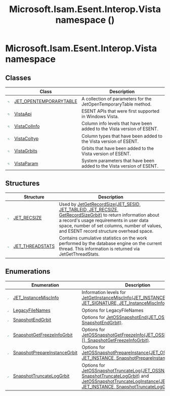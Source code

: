 ﻿---
title: Microsoft.Isam.Esent.Interop.Vista namespace ()
TOCTitle: '@NoTitle'
ms:assetid: N:Microsoft.Isam.Esent.Interop.Vista
ms:mtpsurl: https://msdn.microsoft.com/library/microsoft.isam.esent.interop.vista(v=EXCHG.10)
ms:contentKeyID: 39513319
ms.date: 07/30/2014
ms.topic: article
f1_keywords:
- Microsoft.Isam.Esent.Interop.Vista
dev_langs:
- CSharp
- JScript
- VB
- other
---

# Microsoft.Isam.Esent.Interop.Vista namespace

## Classes

<table>
<thead>
<tr class="header">
<th> </th>
<th>Class</th>
<th>Description</th>
</tr>
</thead>
<tbody>
<tr class="odd">
<td><img src="../images/dn292085.pubclass(EXCHG.10).gif" title="Public class" alt="Public class" /></td>
<td><a href="dn351217(v=exchg.10).md">JET_OPENTEMPORARYTABLE</a></td>
<td>A collection of parameters for the JetOpenTemporaryTable method.</td>
</tr>
<tr class="even">
<td><img src="../images/dn292085.pubclass(EXCHG.10).gif" title="Public class" alt="Public class" /></td>
<td><a href="dn335321(v=exchg.10).md">VistaApi</a></td>
<td>ESENT APIs that were first supported in Windows Vista.</td>
</tr>
<tr class="odd">
<td><img src="../images/dn292085.pubclass(EXCHG.10).gif" title="Public class" alt="Public class" /></td>
<td><a href="dn335342(v=exchg.10).md">VistaColInfo</a></td>
<td>Column info levels that have been added to the Vista version of ESENT.</td>
</tr>
<tr class="even">
<td><img src="../images/dn292085.pubclass(EXCHG.10).gif" title="Public class" alt="Public class" /></td>
<td><a href="dn351274(v=exchg.10).md">VistaColtyp</a></td>
<td>Column types that have been added to the Vista version of ESENT.</td>
</tr>
<tr class="odd">
<td><img src="../images/dn292085.pubclass(EXCHG.10).gif" title="Public class" alt="Public class" /></td>
<td><a href="dn335350(v=exchg.10).md">VistaGrbits</a></td>
<td>Grbits that have been added to the Vista version of ESENT.</td>
</tr>
<tr class="even">
<td><img src="../images/dn292085.pubclass(EXCHG.10).gif" title="Public class" alt="Public class" /></td>
<td><a href="dn335284(v=exchg.10).md">VistaParam</a></td>
<td>System parameters that have been added to the Vista version of ESENT.</td>
</tr>
</tbody>
</table>


## Structures

<table>
<thead>
<tr class="header">
<th> </th>
<th>Structure</th>
<th>Description</th>
</tr>
</thead>
<tbody>
<tr class="odd">
<td><img src="../images/hh596136.pubstructure(exchg.10).gif" title="Public structure" alt="Public structure" /></td>
<td><a href="hh557010(v=exchg.10).md">JET_RECSIZE</a></td>
<td>Used by <a href="dn335320(v=exchg.10).md">JetGetRecordSize(JET_SESID, JET_TABLEID, JET_RECSIZE, GetRecordSizeGrbit)</a> to return information about a record's usage requirements in user data space, number of set columns, number of values, and ESENT record structure overhead space.</td>
</tr>
<tr class="even">
<td><img src="../images/hh596136.pubstructure(exchg.10).gif" title="Public structure" alt="Public structure" /></td>
<td><a href="hh578565(v=exchg.10).md">JET_THREADSTATS</a></td>
<td>Contains cumulative statistics on the work performed by the database engine on the current thread. This information is returned via JetGetThreadStats.</td>
</tr>
</tbody>
</table>


## Enumerations

<table>
<thead>
<tr class="header">
<th> </th>
<th>Enumeration</th>
<th>Description</th>
</tr>
</thead>
<tbody>
<tr class="odd">
<td><img src="../images/hh596136.pubenumeration(exchg.10).gif" title="Public enumeration" alt="Public enumeration" /></td>
<td><a href="hh566355(v=exchg.10).md">JET_InstanceMiscInfo</a></td>
<td>Information levels for <a href="dn351258(v=exchg.10).md">JetGetInstanceMiscInfo(JET_INSTANCE, JET_SIGNATURE, JET_InstanceMiscInfo)</a>.</td>
</tr>
<tr class="even">
<td><img src="../images/hh596136.pubenumeration(exchg.10).gif" title="Public enumeration" alt="Public enumeration" /></td>
<td><a href="dn335312(v=exchg.10).md">LegacyFileNames</a></td>
<td>Options for LegacyFileNames</td>
</tr>
<tr class="odd">
<td><img src="../images/hh596136.pubenumeration(exchg.10).gif" title="Public enumeration" alt="Public enumeration" /></td>
<td><a href="hh564489(v=exchg.10).md">SnapshotEndGrbit</a></td>
<td>Options for <a href="dn351267(v=exchg.10).md">JetOSSnapshotEnd(JET_OSSNAPID, SnapshotEndGrbit)</a>.</td>
</tr>
<tr class="even">
<td><img src="../images/hh596136.pubenumeration(exchg.10).gif" title="Public enumeration" alt="Public enumeration" /></td>
<td><a href="hh565195(v=exchg.10).md">SnapshotGetFreezeInfoGrbit</a></td>
<td>Options for <a href="dn351269(v=exchg.10).md">JetOSSnapshotGetFreezeInfo(JET_OSSNAPID, Int32, [], SnapshotGetFreezeInfoGrbit)</a>.</td>
</tr>
<tr class="odd">
<td><img src="../images/hh596136.pubenumeration(exchg.10).gif" title="Public enumeration" alt="Public enumeration" /></td>
<td><a href="hh557462(v=exchg.10).md">SnapshotPrepareInstanceGrbit</a></td>
<td>Options for <a href="dn335341(v=exchg.10).md">JetOSSnapshotPrepareInstance(JET_OSSNAPID, JET_INSTANCE, SnapshotPrepareInstanceGrbit)</a>.</td>
</tr>
<tr class="even">
<td><img src="../images/hh596136.pubenumeration(exchg.10).gif" title="Public enumeration" alt="Public enumeration" /></td>
<td><a href="hh566281(v=exchg.10).md">SnapshotTruncateLogGrbit</a></td>
<td>Options for <a href="dn335343(v=exchg.10).md">JetOSSnapshotTruncateLog(JET_OSSNAPID, SnapshotTruncateLogGrbit)</a> and <a href="dn351271(v=exchg.10).md">JetOSSnapshotTruncateLogInstance(JET_OSSNAPID, JET_INSTANCE, SnapshotTruncateLogGrbit)</a>.</td>
</tr>
</tbody>
</table>

